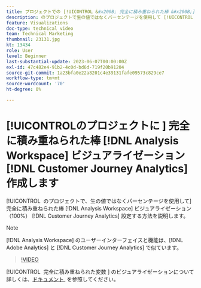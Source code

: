 ```yaml
---
title: プロジェクトでの [!UICONTROL &#x200B; 完全に積み重ねられた棒 &#x200B;] ビジュアライゼーション  [!DNL Analysis Workspace]  作成
description: のプロジェクトで生の値ではなくパーセンテージを使用して [!UICONTROL &#x200B; 完全に積み重ねられた棒グラフ &#x200B;] ビジュアライゼーションを設定する方法を説明します  [!DNL Analysis Workspace]  [!DNL Customer Journey Analytics]。
feature: Visualizations
doc-type: technical video
team: Technical Marketing
thumbnail: 23131.jpg
kt: 13434
role: User
level: Beginner
last-substantial-update: 2023-06-07T00:00:00Z
exl-id: 47c482e4-91b2-4c0d-bd6d-719f20b91204
source-git-commit: 1a23bfa0e22a8201c4e39131fafe09573c829ce7
workflow-type: tm+mt
source-wordcount: '70'
ht-degree: 0%

---
```


# [!UICONTROL &#x200B; のプロジェクトに &#x200B;] 完全に積み重ねられた棒 [!DNL Analysis Workspace] ビジュアライゼーション [!DNL Customer Journey Analytics] 作成します

[!UICONTROL &#x200B; のプロジェクトで、生の値ではなくパーセンテージを使用して &#x200B;] 完全に積み重ねられた棒 [!DNL Analysis Workspace] ビジュアライゼーション（100%） [!DNL Customer Journey Analytics] 設定する方法を説明します。

>[!NOTE]
>
>[!DNL Analysis Workspace] のユーザーインターフェイスと機能は、[!DNL Adobe Analytics] と [!DNL Customer Journey Analytics] で似ています。

>[!VIDEO](https://video.tv.adobe.com/v/27416/?quality=12&learn=on&captions=jpn)

[!UICONTROL &#x200B; 完全に積み重ねられた変数 &#x200B;] のビジュアライゼーションについて詳しくは、[&#x200B; ドキュメント &#x200B;](https://experienceleague.adobe.com/docs/analytics-platform/using/cja-workspace/visualizations/bar.html?lang=ja) を参照してください。
